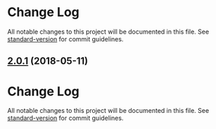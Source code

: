 # Change Log

All notable changes to this project will be documented in this file. See [standard-version](https://github.com/conventional-changelog/standard-version) for commit guidelines.

<a name="2.0.1"></a>
## [2.0.1](https://github.com/mselerin/yang-cli/compare/v2.0.0...v2.0.1) (2018-05-11)



# Change Log

All notable changes to this project will be documented in this file. See [standard-version](https://github.com/conventional-changelog/standard-version) for commit guidelines.
